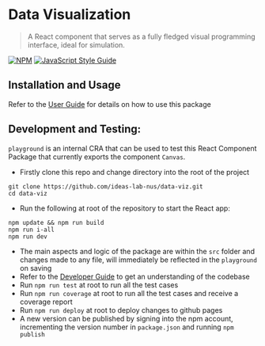 # Data Visualization

> A React component that serves as a fully fledged visual programming interface, ideal for simulation.

[![NPM](https://img.shields.io/npm/v/data-viz.svg)](https://www.npmjs.com/package/data-viz)
[![JavaScript Style Guide](https://img.shields.io/badge/code_style-standard-brightgreen.svg)](https://standardjs.com)

## Installation and Usage

Refer to the [User Guide](https://ideas-lab-nus.github.io/data-viz/) for details on how to use this package

## Development and Testing:

`playground` is an internal CRA that can be used to test this React Component Package that currently exports the component `Canvas`.
        
 - Firstly clone this repo and change directory into the root of the project

```
git clone https://github.com/ideas-lab-nus/data-viz.git
cd data-viz
```

 - Run the following at root of the repository to start the React app:

```
npm update && npm run build
npm run i-all
npm run dev
```
 - The main aspects and logic of the package are within the `src` folder and changes made to any file, will immediately be reflected in the `playground` on saving
 - Refer to the [Developer Guide](./docs/docs/dev.md`) to get an understanding of the codebase
 - Run `npm run test` at root to run all the test cases
 - Run `npm run coverage` at root to run all the test cases and receive a coverage report
 - Run `npm run deploy` at root to deploy changes to github pages
 - A new version can be published by signing into the npm account, incrementing the version number in `package.json` and running `npm publish`